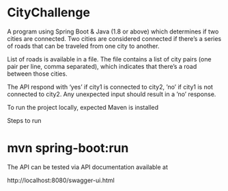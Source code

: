 # CityChallenge

A program using Spring Boot & Java (1.8 or above)
which determines if two cities are connected. Two cities are considered
connected if there’s a series of roads that can be traveled from one city
to another.

List of roads is available in a file. The file contains a list of city
pairs (one pair per line, comma separated), which indicates that there’s a
road between those cities.

The API respond with ‘yes’ if city1 is connected to city2,
’no’ if city1 is not connected to city2.
Any unexpected input should result in a ’no’ response.

To run the project locally,  expected Maven is installed

Steps to run  
# mvn spring-boot:run

The API can be tested via API documentation available at 

http://localhost:8080/swagger-ui.html

